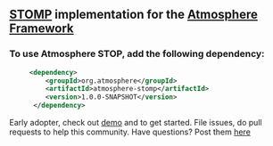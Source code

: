 ## [STOMP](http://en.wikipedia.org/wiki/Streaming_Text_Oriented_Messaging_Protocol) implementation for the [Atmosphere Framework](https://github.com/Atmosphere/atmosphere)
### To use Atmosphere STOP, add the following dependency:
```xml
     <dependency>
         <groupId>org.atmosphere</groupId>
         <artifactId>atmosphere-stomp</artifactId>
         <version>1.0.0-SNAPSHOT</version>
      </dependency>
```

Early adopter, check out [demo](https://github.com/Atmosphere/atmosphere-samples/tree/master/stomp) and to get started. File issues, do pull requests to help this community. Have questions? Post them [here](https://groups.google.com/group/atmosphere-framework?pli=1)
